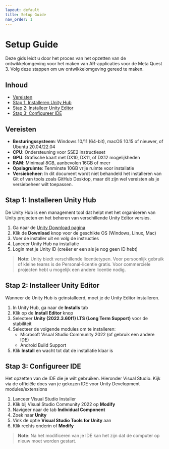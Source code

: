 ```yaml
---
layout: default
title: Setup Guide
nav_order: 1
---
```


# Setup Guide

Deze gids leidt u door het proces van het opzetten van de ontwikkelomgeving voor het maken van AR-applicaties voor de Meta Quest 3.
Volg deze stappen om uw ontwikkelomgeving gereed te maken.

## Inhoud
- [Vereisten](#vereisten)
- [Stap 1: Installeren Unity Hub](#stap-1-installeren-unity-hub)
- [Stap 2: Installeer Unity Editor](#stap-2-installeer-unity-editor)
- [Stap 3: Configureer IDE](#stap-3-configureer-ide)

## Vereisten

- **Besturingssysteem**: Windows 10/11 (64-bit), macOS 10.15 of nieuwer, of Ubuntu 20.04/22.04
- **CPU**: Ondersteuning voor SSE2 instructieset
- **GPU**: Grafische kaart met DX10, DX11, of DX12 mogelijkheden
- **RAM**: Minimaal 8GB, aanbevolen 16GB of meer
- **Opslagruimte**: Tenminste 10GB vrije ruimte voor installatie
- **Versiebeheer**: In dit document wordt niet behandeld het installeren van Git of van tools zoals GitHub Desktop, maar dit zijn wel vereisten als je versiebeheer wilt toepassen.

## Stap 1: Installeren Unity Hub

De Unity Hub is een management tool dat helpt met het organiseren van Unity projecten en het beheren van verschillende Unity Editor versies.

1. Ga naar de [Unity Download pagina](https://unity.com/download)
2. Klik de **Download** knop voor de geschikte OS (Windows, Linux, Mac)
3. Voer de installer uit en volg de instructies
4. Lanceer Unity Hub na installatie
5. Login met je Unity ID (creëer er een als je nog geen ID hebt)

> **Note**: Unity biedt verschillende licentietypen. Voor persoonlijk gebruik of kleine teams is de Personal-licentie gratis. Voor commerciële projecten hebt u mogelijk een andere licentie nodig.

## Stap 2: Installeer Unity Editor

Wanneer de Unity Hub is geïnstalleerd, moet je de Unity Editor installeren.

1. In Unity Hub, ga naar de **Installs** tab
2. Klik op de **Install Editor** knop
3. Selecteer **Unity (2022.3.60f1) LTS (Long Term Support)** voor de stabiliteit
4. Selecteer de volgende modules om te installeren:
   - Microsoft Visual Studio Community 2022 (of gebruik een andere IDE)
   - Android Build Support
5. Klik **Install** en wacht tot dat de installatie klaar is

## Stap 3: Configureer IDE

Het opzetten van de IDE die je wilt gebruiken. Hieronder Visual Studio.
Kijk via de officiële docs van je gekozen IDE voor Unity Development modules/extensions

   1. Lanceer Visual Studio Installer
   2. Klik bij Visual Studio Community 2022 op **Modify**
   3. Navigeer naar de tab **Individual Component**
   4. Zoek naar **Unity**
   5. Vink de optie **Visual Studio Tools for Unity** aan
   6. Klik rechts onderin of **Modify**

> **Note**: Na het modificeren van je IDE kan het zijn dat de computer op nieuw moet worden gestart.
